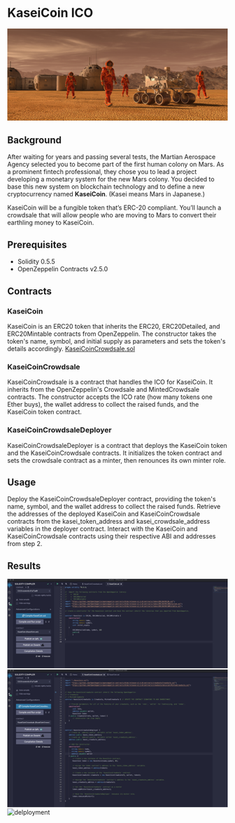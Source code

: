# KaseiCoin ICO

![alt=""](Images/application-image.png)

## Background

After waiting for years and passing several tests, the Martian Aerospace Agency selected you to become part of the first human colony on Mars. As a prominent fintech professional, they chose you to lead a project developing a monetary system for the new Mars colony. You decided to base this new system on blockchain technology and to define a new cryptocurrency named **KaseiCoin**. (Kasei means Mars in Japanese.)

KaseiCoin will be a fungible token that’s ERC-20 compliant. You’ll launch a crowdsale that will allow people who are moving to Mars to convert their earthling money to KaseiCoin.

## Prerequisites

- Solidity 0.5.5
- OpenZeppelin Contracts v2.5.0

## Contracts

### KaseiCoin
KaseiCoin is an ERC20 token that inherits the ERC20, ERC20Detailed, and ERC20Mintable contracts from OpenZeppelin. The constructor takes the token's name, symbol, and initial supply as parameters and sets the token's details accordingly.
[KaseiCoinCrowdsale.sol](./Starter_Code/KaseiCoinCrowdsale.com)

### KaseiCoinCrowdsale
KaseiCoinCrowdsale is a contract that handles the ICO for KaseiCoin. It inherits from the OpenZeppelin's Crowdsale and MintedCrowdsale contracts. The constructor accepts the ICO rate (how many tokens one Ether buys), the wallet address to collect the raised funds, and the KaseiCoin token contract.

### KaseiCoinCrowdsaleDeployer
KaseiCoinCrowdsaleDeployer is a contract that deploys the KaseiCoin token and the KaseiCoinCrowdsale contracts. It initializes the token contract and sets the crowdsale contract as a minter, then renounces its own minter role.

## Usage

Deploy the KaseiCoinCrowdsaleDeployer contract, providing the token's name, symbol, and the wallet address to collect the raised funds.
Retrieve the addresses of the deployed KaseiCoin and KaseiCoinCrowdsale contracts from the kasei_token_address and kasei_crowdsale_address variables in the deployer contract.
Interact with the KaseiCoin and KaseiCoinCrowdsale contracts using their respective ABI and addresses from step 2.

## Results

![complie1](Images/Evaluation_Results/Compile_KaseiCoin.png)
![Compile](Images/Evaluation_Results/Compile_KaseiCoinCrowdsale.png)
![delployment](Images/Evaluation_Results/deployment.gif)
